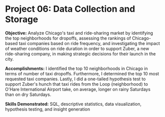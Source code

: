 # Project 06: Data Collection and Storage
 
**Objective:** Analyze Chicago's taxi and ride-sharing market by identifying the top neighborhoods for dropoffs, assessing the rankings of Chicago-based taxi companies based on ride frequency, and investigating the impact of weather conditions on ride duration in order to support Zuber, a new ride-sharing company, in making strategic decisions for their launch in the city.

**Accomplishments:** I identified the top 10 neighborhoods in Chicago in terms of number of taxi dropoffs. Furthermore, I determined the top 10 most requested taxi companies. Lastly, I did a one-tailed hypothesis test to support Zuber's hunch that taxi rides from the Loop (neighborhood) to O'Hare International Airport take, on average, longer on rainy Saturdays than on dry Saturdays.

**Skills Demonstrated:** SQL, descriptive statistics, data visualization, hypothesis testing, and insight generation
